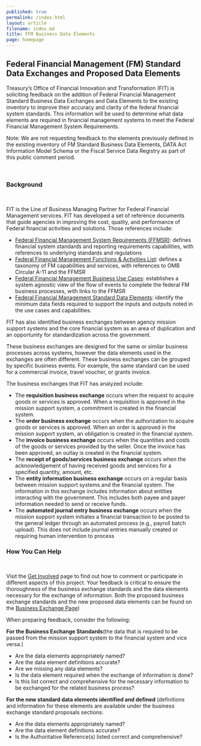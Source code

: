 ```yaml
---
published: true
permalink: /index.html
layout: article
filename: index.md
title: FFM Business Data Elements
page: homepage
---
```

<div class="row">
    <div class="col-md-8">
        <h2 class="mt-0">Federal Financial Management (FM) Standard Data Exchanges and Proposed Data Elements</h2>
        <p>
            Treasury’s Office of Financial Innovation and Transformation (FIT) is soliciting feedback on the addition of Federal Financial Management Standard Business Data Exchanges and Data Elements to the existing inventory to improve their accuracy and clarity of the federal financial system standards. This information will be used to determine what data elements are required in financial management systems to meet the Federal Financial Management System Requirements.
        </p>
     <p>
            Note: We are not requesting feedback to the elements previously defined in the existing inventory of FM Standard Business Data Elements, DATA Act Information Model Schema or the Fiscal Service Data Registry as part of this public comment period.
        </p>
        <p><h3 class="mt-0">Background</h3></p>
         <p>
            FIT is the Line of Business Managing Partner for Federal Financial Management services. FIT has developed a
            set of reference documents that guide agencies in improving the cost, quality, and performance of
            Federal financial activities and solutions. Those references include:
        </p>
        <ul>
            <li>
                <a href="https://tfm.fiscal.treasury.gov/v1/p6/c950.html" target="_blank">Federal Financial Management
                    System Requirements (FFMSR)</a>: defines financial system standards and reporting requirements
                capabilities, with references to underlying standards and regulations
            </li>
            <li>
                <a href="https://www.fiscal.treasury.gov/fsservices/gov/fit/FMFunctionsandActivities.pdf"
                   target="_blank" download>Federal Financial Management Functions & Activities List</a>: defines a
                taxonomy of FM capabilities and services, with references to OMB Circular A-11 and the FFMSR
            </li>
            <li>
                <a href="https://www.fiscal.treasury.gov/fsservices/gov/fit/fit_usecase.htm" target="_blank">Federal
                    Financial Management Business Use Cases</a>: establishes a system agnostic view of the flow of
                events
                to complete the federal FM business processes, with links to the FFMSR
            </li>
        <li>
                <a href="https://fiscal.treasury.gov/files/fit/ffm-standard-data-elements.xlsx" target="_blank">Federal
                    Financial Management Standard Data Elements</a>: identify the minimum data fields required to support the inputs and outputs noted in the use cases and                           capabilities.
            </li>
            </ul>
        <p>
        FIT has also identified business exchanges between agency mission support systems and the core financial system as an area of duplication and an opportunity for standardization across the government. 
        </p>
         <p>
           These business exchanges are designed for the same or similar business processes across systems, however the data elements used in the exchanges are often different. These business exchanges can be grouped by specific business events.  For example, the same standard can be used for a commercial invoice, travel voucher, or grants invoice. 
        </p>
     <p>
          The business exchanges that FIT has analyzed include:
        </p>
         <ul>
            <li>
                <a> The <strong>requisition business exchange</strong> occurs when the request to acquire goods or services is approved.  When a requisition is approved in the mission support system, a commitment is created in the financial system. 
                    </li>
             <li>
                <a> The <strong>order business exchange</strong> occurs when the authorization to acquire goods or services is approved. When an order is approved in the mission support system, an obligation is created in the financial system. 
                    </li>
          <li>
                <a> The <strong>invoice business exchange</strong> occurs when the quantities and costs of the goods or services provided by the seller.  Once the invoice has been approved, an outlay is created in the financial system.
                    </li>
             <li>
                <a> The <strong> receipt of goods/services business exchange</strong> occurs when the acknowledgement of having received goods and services for a specified quantity, amount, etc.
                    </li>
             <li>
                <a> The <strong>entity information business exchange</strong> occurs on a regular basis between mission support systems and the financial system.  The information in this exchange includes information about entities interacting with the government.  This includes both payee and payer information needed to send or receive funds.
                    </li>
                 <li>
                <a>The <strong>automated journal entry business exchange</strong> occurs when the mission support system initiates a financial transaction to be posted to the general ledger through an automated process (e.g., payroll batch upload). This does not include journal entries manually created or requiring human intervention to process
                    </li>
            </ul>        
       <p><h3 class="mt-0">How You Can Help</h3></p>
        <p>Visit the <a href="./get-involved">Get Involved</a> page to find out how to comment or participate in different aspects of this project. Your feedback is critical to ensure the thoroughness of the business exchange standards and the data elements necessary for the exchange of information. Both the proposed business exchange standards and the new proposed data elements can be found on the  <a href="./business-exchanges-standards">Business Exchange Page</a>)
        </p>
        <p>
            When preparing feedback, consider the following:
        </p>
        <p>
            <strong>For the Business Exchange Standards</strong>(the data that is required to be passed from the mission support system to the financial system and vice versa.) 
        </p>
        <ul>
            <li>
                Are the data elements appropriately named?
            </li>
            <li>
                Are the data element definitions accurate?
            </li>
            <li>
            Are we missing any data elements?
            </li>
            <li>
                Is the data element required when the exchange of information is done?
            </li>
    <li>
               Is this list correct and comprehensive for the necessary information to be exchanged for the related business process?
            </li>
        </ul>
        <p>  <p>
            <strong>For the new standard data elements identified and defined</strong> (definitions and
            information for these elements are available under the business exchange standard proposals sections:
        </p>
        <ul>
            <li>
                Are the data elements appropriately named?
            </li>
            <li>
                Are the data element definitions accurate?
            </li>
            <li>
                Is the Authoritative Reference(s) listed correct and comprehensive?
    </li>
    </p>
    <ul/>
  
    
